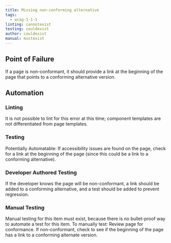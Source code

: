 ```yaml
---
title: Missing non-conforming alternative
tags: 
  - wcag-1-1-1
linting: cannotexist 
testing: couldexist
author: couldexist
manual: mustexist
---
```


## Point of Failure

If a page is non-conformant, it should provide a link at the beginning of the page that points to a conforming alternative version.

## Automation

### Linting

It is not possible to lint for this error at this time; component templates are not differentiated from page templates.

### Testing

Potentially Automatable: If accessibility issues are found on the page, check for a link at the beginning of the page (since this could be a link to a conforming alternative).

### Developer Authored Testing

If the developer knows the page will be non-conformant, a link should be added to a conforming alternative, and a test should be added to prevent regression.

### Manual Testing

Manual testing for this item must exist, because there is no bullet-proof way to automate a test for this item.
To manually test: Review page for conformance. If non-conformant, check to see if the beginning of the page has a link to a conforming alternate version.
